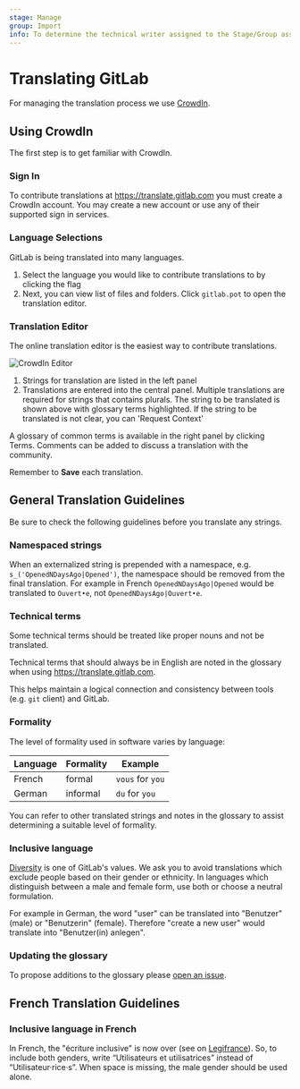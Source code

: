 ```yaml
---
stage: Manage
group: Import
info: To determine the technical writer assigned to the Stage/Group associated with this page, see https://about.gitlab.com/handbook/engineering/ux/technical-writing/#assignments
---
```


# Translating GitLab

For managing the translation process we use [CrowdIn](https://crowdin.com).

## Using CrowdIn

The first step is to get familiar with CrowdIn.

### Sign In

To contribute translations at <https://translate.gitlab.com>
you must create a CrowdIn account.
You may create a new account or use any of their supported sign in services.

### Language Selections

GitLab is being translated into many languages.

1. Select the language you would like to contribute translations to by clicking the flag
1. Next, you can view list of files and folders.
  Click `gitlab.pot` to open the translation editor.

### Translation Editor

The online translation editor is the easiest way to contribute translations.

![CrowdIn Editor](img/crowdin-editor.png)

1. Strings for translation are listed in the left panel
1. Translations are entered into the central panel.
  Multiple translations are required for strings that contains plurals.
  The string to be translated is shown above with glossary terms highlighted.
  If the string to be translated is not clear, you can 'Request Context'

A glossary of common terms is available in the right panel by clicking Terms.
Comments can be added to discuss a translation with the community.

Remember to **Save** each translation.

## General Translation Guidelines

Be sure to check the following guidelines before you translate any strings.

### Namespaced strings

When an externalized string is prepended with a namespace, e.g.
`s_('OpenedNDaysAgo|Opened')`, the namespace should be removed from the final
translation.
For example in French `OpenedNDaysAgo|Opened` would be translated to
`Ouvert•e`, not `OpenedNDaysAgo|Ouvert•e`.

### Technical terms

Some technical terms should be treated like proper nouns and not be translated.

Technical terms that should always be in English are noted in the glossary when
using <https://translate.gitlab.com>.

This helps maintain a logical connection and consistency between tools (e.g.
`git` client) and GitLab.

### Formality

The level of formality used in software varies by language:

| Language | Formality | Example |
| -------- | --------- | ------- |
| French | formal | `vous` for `you` |
| German | informal | `du` for `you` |

You can refer to other translated strings and notes in the glossary to assist
determining a suitable level of formality.

### Inclusive language

[Diversity](https://about.gitlab.com/handbook/values/#diversity) is one of GitLab's values.
We ask you to avoid translations which exclude people based on their gender or
ethnicity.
In languages which distinguish between a male and female form, use both or
choose a neutral formulation.

<!-- vale gitlab.Spelling = NO -->
For example in German, the word "user" can be translated into "Benutzer" (male) or "Benutzerin" (female).
Therefore "create a new user" would translate into "Benutzer(in) anlegen".
<!-- vale gitlab.Spelling = YES -->

### Updating the glossary

To propose additions to the glossary please
[open an issue](https://gitlab.com/gitlab-org/gitlab/-/issues?scope=all&utf8=✓&state=all&label_name[]=Category%3AInternationalization).

## French Translation Guidelines

### Inclusive language in French

<!-- vale gitlab.Spelling = NO -->
In French, the "écriture inclusive" is now over (see on [Legifrance](https://www.legifrance.gouv.fr/jorf/id/JORFTEXT000036068906/)).
So, to include both genders, write “Utilisateurs et utilisatrices” instead of “Utilisateur·rice·s”.
When space is missing, the male gender should be used alone.
<!-- vale gitlab.Spelling = YES -->
